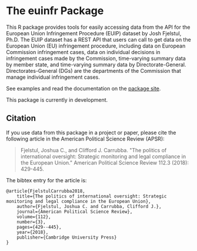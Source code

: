 # The euinfr Package

This R package provides tools for easily accessing data from the API for the European Union Infringement Procedure (EUIP) dataset by Josh Fjelstul, Ph.D. The EUIP dataset has a REST API that users can call to get data on the European Union (EU) infringement procedure, including data on European Commission infringement cases, data on individual decisions in infringement cases made by the Commission, time-varying summary data by member state, and time-varying summary data by Directorate-General. Directorates-General (DGs) are the departments of the Commission that manage individual infringement cases.

See examples and read the documentation on the [package site](https://jfjelstul.github.io/euinfr/index.html). 

This package is currently in development.

## Citation

If you use data from this package in a project or paper, please cite the following article in the American Political Science Review (APSR):

> Fjelstul, Joshua C., and Clifford J. Carrubba. "The politics of international oversight: Strategic monitoring and legal compliance in the European Union." American Political Science Review 112.3 (2018): 429-445.

The bibtex entry for the article is:

```
@article{FjelstulCarrubba2018,
    title={The politics of international oversight: Strategic monitoring and legal compliance in the European Union},
    author={Fjelstul, Joshua C. and Carrubba, Clifford J.},
    journal={American Political Science Review},
    volume={112},
    number={3},
    pages={429--445},
    year={2018},
    publisher={Cambridge University Press}
}
```
